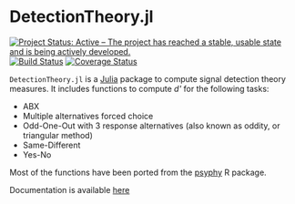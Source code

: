 DetectionTheory.jl
==================

[![Project Status: Active – The project has reached a stable, usable state and is being actively developed.](https://www.repostatus.org/badges/latest/active.svg)](https://www.repostatus.org/#active)
[![Build Status](https://travis-ci.org/sam81/DetectionTheory.jl.svg?branch=master)](https://travis-ci.org/sam81/DetectionTheory.jl)
[![Coverage Status](https://coveralls.io/repos/github/sam81/DetectionTheory.jl/badge.svg?branch=master)](https://coveralls.io/github/sam81/DetectionTheory.jl?branch=master)

`DetectionTheory.jl` is a [Julia](http://www.julialang.org) package to compute signal detection theory measures. It includes functions to compute _d'_ for the following tasks:

- ABX
- Multiple alternatives forced choice
- Odd-One-Out with 3 response alternatives (also known as oddity, or triangular method)
- Same-Different
- Yes-No

Most of the functions have been ported from the [psyphy](http://cran.r-project.org/web/packages/psyphy/index.html) R package.

Documentation is available [here](http://samcarcagno.altervista.org/DetectionTheory/index.html)
